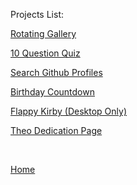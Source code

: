 
<p>Projects List:</p>

[Rotating Gallery](gallery)

<a href="/quiz.html">10 Question Quiz</a>

<a href="/index-1.html">Search Github Profiles</a>

<a href="/timer.html">Birthday Countdown</a>

<a href="/games.html">Flappy Kirby (Desktop Only)</a>

<a href="/pages/theo.html">Theo Dedication Page</a>

<p>&nbsp;</p>

[Home](index)
